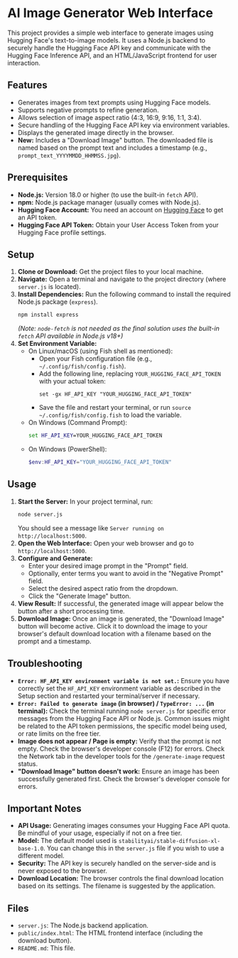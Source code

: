 # AI Image Generator Web Interface

This project provides a simple web interface to generate images using Hugging Face's text-to-image models. It uses a Node.js backend to securely handle the Hugging Face API key and communicate with the Hugging Face Inference API, and an HTML/JavaScript frontend for user interaction.

## Features

*   Generates images from text prompts using Hugging Face models.
*   Supports negative prompts to refine generation.
*   Allows selection of image aspect ratio (4:3, 16:9, 9:16, 1:1, 3:4).
*   Secure handling of the Hugging Face API key via environment variables.
*   Displays the generated image directly in the browser.
*   **New:** Includes a "Download Image" button. The downloaded file is named based on the prompt text and includes a timestamp (e.g., `prompt_text_YYYYMMDD_HHMMSS.jpg`).

## Prerequisites

*   **Node.js:** Version 18.0 or higher (to use the built-in `fetch` API).
*   **npm:** Node.js package manager (usually comes with Node.js).
*   **Hugging Face Account:** You need an account on [Hugging Face](https://huggingface.co) to get an API token.
*   **Hugging Face API Token:** Obtain your User Access Token from your Hugging Face profile settings.

## Setup

1.  **Clone or Download:** Get the project files to your local machine.
2.  **Navigate:** Open a terminal and navigate to the project directory (where `server.js` is located).
3.  **Install Dependencies:** Run the following command to install the required Node.js package (`express`).
    ```bash
    npm install express
    ```
    *(Note: `node-fetch` is not needed as the final solution uses the built-in `fetch` API available in Node.js v18+)*
4.  **Set Environment Variable:**
    *   On Linux/macOS (using Fish shell as mentioned):
        *   Open your Fish configuration file (e.g., `~/.config/fish/config.fish`).
        *   Add the following line, replacing `YOUR_HUGGING_FACE_API_TOKEN` with your actual token:
            ```fish
            set -gx HF_API_KEY "YOUR_HUGGING_FACE_API_TOKEN"
            ```
        *   Save the file and restart your terminal, or run `source ~/.config/fish/config.fish` to load the variable.
    *   On Windows (Command Prompt):
        ```cmd
        set HF_API_KEY=YOUR_HUGGING_FACE_API_TOKEN
        ```
    *   On Windows (PowerShell):
        ```powershell
        $env:HF_API_KEY="YOUR_HUGGING_FACE_API_TOKEN"
        ```

## Usage

1.  **Start the Server:** In your project terminal, run:
    ```bash
    node server.js
    ```
    You should see a message like `Server running on http://localhost:5000`.
2.  **Open the Web Interface:** Open your web browser and go to `http://localhost:5000`.
3.  **Configure and Generate:**
    *   Enter your desired image prompt in the "Prompt" field.
    *   Optionally, enter terms you want to avoid in the "Negative Prompt" field.
    *   Select the desired aspect ratio from the dropdown.
    *   Click the "Generate Image" button.
4.  **View Result:** If successful, the generated image will appear below the button after a short processing time.
5.  **Download Image:** Once an image is generated, the "Download Image" button will become active. Click it to download the image to your browser's default download location with a filename based on the prompt and a timestamp.

## Troubleshooting

*   **`Error: HF_API_KEY environment variable is not set.`:** Ensure you have correctly set the `HF_API_KEY` environment variable as described in the Setup section and restarted your terminal/server if necessary.
*   **`Error: Failed to generate image` (in browser) / `TypeError: ...` (in terminal):** Check the terminal running `node server.js` for specific error messages from the Hugging Face API or Node.js. Common issues might be related to the API token permissions, the specific model being used, or rate limits on the free tier.
*   **Image does not appear / Page is empty:** Verify that the prompt is not empty. Check the browser's developer console (F12) for errors. Check the Network tab in the developer tools for the `/generate-image` request status.
*   **"Download Image" button doesn't work:** Ensure an image has been successfully generated first. Check the browser's developer console for errors.

## Important Notes

*   **API Usage:** Generating images consumes your Hugging Face API quota. Be mindful of your usage, especially if not on a free tier.
*   **Model:** The default model used is `stabilityai/stable-diffusion-xl-base-1.0`. You can change this in the `server.js` file if you wish to use a different model.
*   **Security:** The API key is securely handled on the server-side and is never exposed to the browser.
*   **Download Location:** The browser controls the final download location based on its settings. The filename is suggested by the application.

## Files

*   `server.js`: The Node.js backend application.
*   `public/index.html`: The HTML frontend interface (including the download button).
*   `README.md`: This file.
